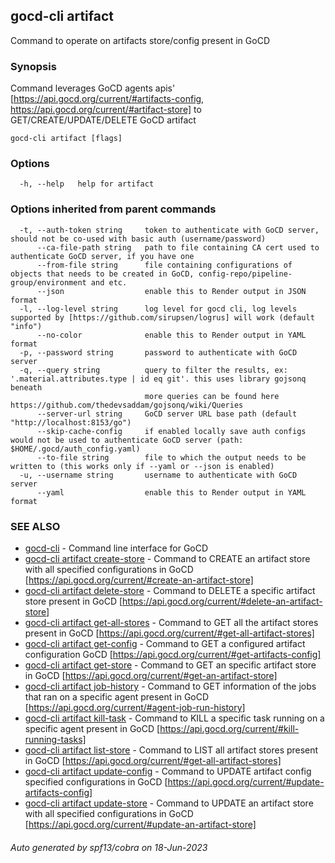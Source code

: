 ## gocd-cli artifact

Command to operate on artifacts store/config present in GoCD

### Synopsis

Command leverages GoCD agents apis' [https://api.gocd.org/current/#artifacts-config, https://api.gocd.org/current/#artifact-store] to 
GET/CREATE/UPDATE/DELETE GoCD artifact

```
gocd-cli artifact [flags]
```

### Options

```
  -h, --help   help for artifact
```

### Options inherited from parent commands

```
  -t, --auth-token string     token to authenticate with GoCD server, should not be co-used with basic auth (username/password)
      --ca-file-path string   path to file containing CA cert used to authenticate GoCD server, if you have one
      --from-file string      file containing configurations of objects that needs to be created in GoCD, config-repo/pipeline-group/environment and etc.
      --json                  enable this to Render output in JSON format
  -l, --log-level string      log level for gocd cli, log levels supported by [https://github.com/sirupsen/logrus] will work (default "info")
      --no-color              enable this to Render output in YAML format
  -p, --password string       password to authenticate with GoCD server
  -q, --query string          query to filter the results, ex: '.material.attributes.type | id eq git'. this uses library gojsonq beneath
                              more queries can be found here https://github.com/thedevsaddam/gojsonq/wiki/Queries
      --server-url string     GoCD server URL base path (default "http://localhost:8153/go")
      --skip-cache-config     if enabled locally save auth configs would not be used to authenticate GoCD server (path: $HOME/.gocd/auth_config.yaml)
      --to-file string        file to which the output needs to be written to (this works only if --yaml or --json is enabled)
  -u, --username string       username to authenticate with GoCD server
      --yaml                  enable this to Render output in YAML format
```

### SEE ALSO

* [gocd-cli](gocd-cli.md)	 - Command line interface for GoCD
* [gocd-cli artifact create-store](gocd-cli_artifact_create-store.md)	 - Command to CREATE an artifact store with all specified configurations in GoCD [https://api.gocd.org/current/#create-an-artifact-store]
* [gocd-cli artifact delete-store](gocd-cli_artifact_delete-store.md)	 - Command to DELETE a specific artifact store present in GoCD [https://api.gocd.org/current/#delete-an-artifact-store]
* [gocd-cli artifact get-all-stores](gocd-cli_artifact_get-all-stores.md)	 - Command to GET all the artifact stores present in GoCD [https://api.gocd.org/current/#get-all-artifact-stores]
* [gocd-cli artifact get-config](gocd-cli_artifact_get-config.md)	 - Command to GET a configured artifact configuration GoCD [https://api.gocd.org/current/#get-artifacts-config]
* [gocd-cli artifact get-store](gocd-cli_artifact_get-store.md)	 - Command to GET an specific artifact store in GoCD [https://api.gocd.org/current/#get-an-artifact-store]
* [gocd-cli artifact job-history](gocd-cli_artifact_job-history.md)	 - Command to GET information of the jobs that ran on a specific agent present in GoCD [https://api.gocd.org/current/#agent-job-run-history]
* [gocd-cli artifact kill-task](gocd-cli_artifact_kill-task.md)	 - Command to KILL a specific task running on a specific agent present in GoCD [https://api.gocd.org/current/#kill-running-tasks]
* [gocd-cli artifact list-store](gocd-cli_artifact_list-store.md)	 - Command to LIST all artifact stores present in GoCD [https://api.gocd.org/current/#get-all-artifact-stores]
* [gocd-cli artifact update-config](gocd-cli_artifact_update-config.md)	 - Command to UPDATE artifact config specified configurations in GoCD [https://api.gocd.org/current/#update-artifacts-config]
* [gocd-cli artifact update-store](gocd-cli_artifact_update-store.md)	 - Command to UPDATE an artifact store with all specified configurations in GoCD [https://api.gocd.org/current/#update-an-artifact-store]

###### Auto generated by spf13/cobra on 18-Jun-2023
